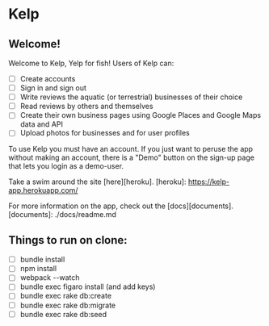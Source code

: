 # Kelp

## Welcome!
Welcome to Kelp, Yelp for fish! Users of Kelp can:

- [ ] Create accounts
- [ ] Sign in and sign out
- [ ] Write reviews the aquatic (or terrestrial) businesses of their choice
- [ ] Read reviews by others and themselves
- [ ] Create their own business pages using Google Places and Google Maps data and API
- [ ] Upload photos for businesses and for user profiles

To use Kelp you must have an account. If you just want to peruse the app without making an account, there is a "Demo" button on the sign-up page that lets you login as a demo-user.

Take a swim around the site [here][heroku].
[heroku]: https://kelp-app.herokuapp.com/

For more information on the app, check out the [docs][documents].
[documents]: ./docs/readme.md


## Things to run on clone:

- [ ] bundle install
- [ ] npm install
- [ ] webpack --watch
- [ ] bundle exec figaro install (and add keys)
- [ ] bundle exec rake db:create
- [ ] bundle exec rake db:migrate
- [ ] bundle exec rake db:seed
